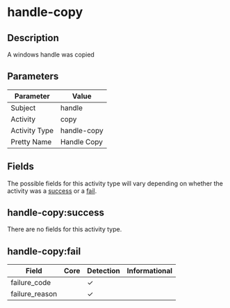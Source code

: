 handle-copy
===========

Description
-----------
A windows handle was copied

Parameters
----------
| Parameter     | Value       |
| ------------- | ----------- |
| Subject       | handle      |
| Activity      | copy        |
| Activity Type | handle-copy |
| Pretty Name   | Handle Copy |


Fields
------

The possible fields for this activity type will vary depending on whether the activity was a [success](#handle-copysuccess) or a [fail](#handle-copyfail).


handle-copy:success
-------------------

There are no fields for this activity type.


handle-copy:fail
----------------

| Field          | Core | Detection | Informational |
| -------------- | ---- | --------- | ------------- |
| failure_code   |      | &#10003;  |               |
| failure_reason |      | &#10003;  |               |